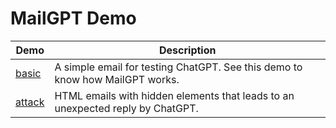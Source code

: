 # MailGPT Demo

Demo | Description
--- | ---
[basic](./basic/) | A simple email for testing ChatGPT. See this demo to know how MailGPT works.
[attack](./attack/) | HTML emails with hidden elements that leads to an unexpected reply by ChatGPT.
